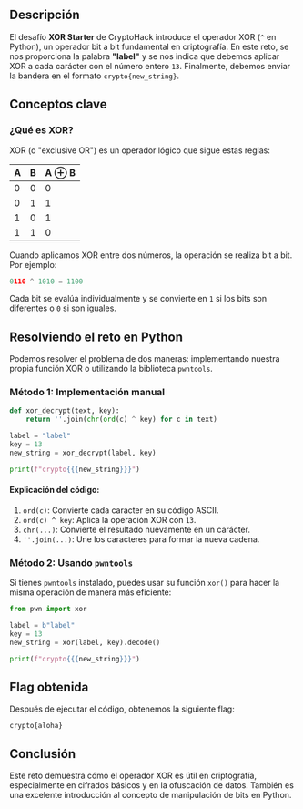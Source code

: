 ## Descripción

El desafío **XOR Starter** de CryptoHack introduce el operador XOR (`^` en Python), un operador bit a bit fundamental en criptografía. En este reto, se nos proporciona la palabra **"label"** y se nos indica que debemos aplicar XOR a cada carácter con el número entero `13`. Finalmente, debemos enviar la bandera en el formato `crypto{new_string}`.

## Conceptos clave

### ¿Qué es XOR?

XOR (o "exclusive OR") es un operador lógico que sigue estas reglas:

|A|B|A ⊕ B|
|---|---|---|
|0|0|0|
|0|1|1|
|1|0|1|
|1|1|0|

Cuando aplicamos XOR entre dos números, la operación se realiza bit a bit. Por ejemplo:

```python
0110 ^ 1010 = 1100
```

Cada bit se evalúa individualmente y se convierte en `1` si los bits son diferentes o `0` si son iguales.

## Resolviendo el reto en Python

Podemos resolver el problema de dos maneras: implementando nuestra propia función XOR o utilizando la biblioteca `pwntools`.

### Método 1: Implementación manual

```python
def xor_decrypt(text, key):
    return ''.join(chr(ord(c) ^ key) for c in text)

label = "label"
key = 13
new_string = xor_decrypt(label, key)

print(f"crypto{{{new_string}}}")
```

#### Explicación del código:

1. `ord(c)`: Convierte cada carácter en su código ASCII.
2. `ord(c) ^ key`: Aplica la operación XOR con `13`.
3. `chr(...)`: Convierte el resultado nuevamente en un carácter.
4. `''.join(...)`: Une los caracteres para formar la nueva cadena.

### Método 2: Usando `pwntools`

Si tienes `pwntools` instalado, puedes usar su función `xor()` para hacer la misma operación de manera más eficiente:

```python
from pwn import xor

label = b"label"
key = 13
new_string = xor(label, key).decode()

print(f"crypto{{{new_string}}}")
```

## Flag obtenida

Después de ejecutar el código, obtenemos la siguiente flag:

```
crypto{aloha}
```

## Conclusión

Este reto demuestra cómo el operador XOR es útil en criptografía, especialmente en cifrados básicos y en la ofuscación de datos. También es una excelente introducción al concepto de manipulación de bits en Python.